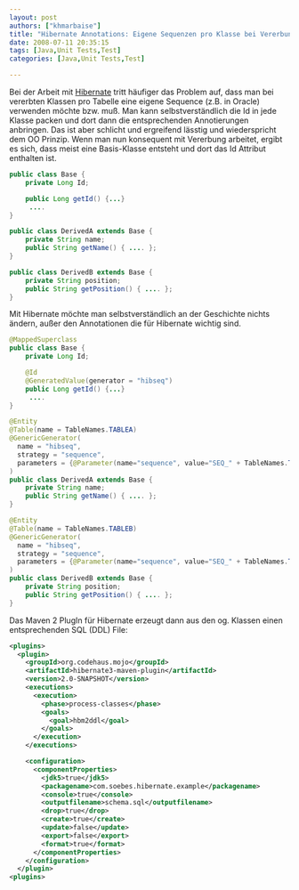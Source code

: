 ```yaml
---
layout: post
authors: ["khmarbaise"]
title: "Hibernate Annotations: Eigene Sequenzen pro Klasse bei Vererbung"
date: 2008-07-11 20:35:15
tags: [Java,Unit Tests,Test]
categories: [Java,Unit Tests,Test]

---
```

Bei der Arbeit mit <a href="http://www.hibernate.org"  title="Hibernate">Hibernate</a> tritt häufiger das Problem auf, 
dass man bei vererbten Klassen pro Tabelle eine eigene Sequence (z.B. in Oracle) verwenden möchte bzw. muß.
Man kann selbstverständlich die Id in jede Klasse packen und dort dann die entsprechenden Annotierungen anbringen. 
Das ist aber schlicht und ergreifend lässtig und wiederspricht dem OO Prinzip. Wenn man nun konsequent mit 
Vererbung arbeitet, ergibt es sich, dass meist eine Basis-Klasse entsteht und dort das Id Attribut enthalten ist.

```java
public class Base {
    private Long Id;

    public Long getId() {...}
     ....
}

public class DerivedA extends Base {
    private String name;
    public String getName() { .... };
}

public class DerivedB extends Base {
    private String position;
    public String getPosition() { .... };
}
```

Mit Hibernate möchte man selbstverständlich an der Geschichte nichts ändern, außer den Annotationen die für Hibernate wichtig sind.

```java
@MappedSuperclass
public class Base {
    private Long Id;

    @Id
    @GeneratedValue(generator = "hibseq")
    public Long getId() {...}
     ....
}

@Entity
@Table(name = TableNames.TABLEA)
@GenericGenerator(
  name = "hibseq",
  strategy = "sequence",
  parameters = {@Parameter(name="sequence", value="SEQ_" + TableNames.TABLEA)}
)
public class DerivedA extends Base {
    private String name;
    public String getName() { .... };
}

@Entity
@Table(name = TableNames.TABLEB)
@GenericGenerator(
  name = "hibseq",
  strategy = "sequence",
  parameters = {@Parameter(name="sequence", value="SEQ_" + TableNames.TABLEB)}
)
public class DerivedB extends Base {
    private String position;
    public String getPosition() { .... };
}
```

Das Maven 2 PlugIn für Hibernate erzeugt dann aus den og. Klassen einen entsprechenden SQL (DDL) File:
```xml
<plugins>
  <plugin>
    <groupId>org.codehaus.mojo</groupId>
    <artifactId>hibernate3-maven-plugin</artifactId>
    <version>2.0-SNAPSHOT</version>
    <executions>
      <execution>
        <phase>process-classes</phase>
        <goals>
          <goal>hbm2ddl</goal>
        </goals>
      </execution>
    </executions>

    <configuration>
      <componentProperties>
        <jdk5>true</jdk5>
        <packagename>com.soebes.hibernate.example</packagename>
        <console>true</console>
        <outputfilename>schema.sql</outputfilename>
        <drop>true</drop>
        <create>true</create>
        <update>false</update>
        <export>false</export>
        <format>true</format>
      </componentProperties>
    </configuration>
  </plugin>
<plugins>
```